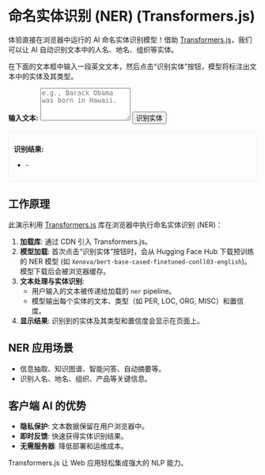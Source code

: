 # 命名实体识别 (NER) (Transformers.js)

体验直接在浏览器中运行的 AI 命名实体识别模型！借助 [Transformers.js](https://huggingface.co/docs/transformers.js/index)，我们可以让 AI 自动识别文本中的人名、地名、组织等实体。

在下面的文本框中输入一段英文文本，然后点击“识别实体”按钮，模型将标注出文本中的实体及其类型。

<div class="ai-interactive-area">
  <label for="ner-input-text"><strong>输入文本:</strong></label>
  <textarea id="ner-input-text" rows="4" placeholder="e.g., Barack Obama was born in Hawaii."></textarea>
  <button id="ner-detect-button" style="margin-top:10px;">识别实体</button>
  <div id="ner-output-container" style="margin-top: 15px; padding: 10px; border: 1px solid #eee; border-radius: 5px;">
    <p><strong>识别结果:</strong></p>
    <ul id="ner-results-list"><li>-</li></ul>
  </div>
</div>

<script type="module">
  import { pipeline, env } from 'https://cdn.jsdelivr.net/npm/@xenova/transformers@2.17.1';
  env.allowLocalModels = false;
  env.useBrowserCache = true;
  const inputText = document.getElementById('ner-input-text');
  const detectButton = document.getElementById('ner-detect-button');
  const resultsList = document.getElementById('ner-results-list');
  let ner = null;
  detectButton.addEventListener('click', async () => {
    const text = inputText.value.trim();
    if (!text) {
      resultsList.innerHTML = '<li>请输入要识别的文本。</li>';
      return;
    }
    detectButton.disabled = true;
    detectButton.textContent = "正在加载模型并识别...";
    resultsList.innerHTML = '<li>处理中...</li>';
    try {
      if (!ner) {
        resultsList.innerHTML = '<li>首次加载NER模型 (可能需要一些时间)...</li>';
        ner = await pipeline('ner', 'Xenova/bert-base-cased-finetuned-conll03-english', {
          progress_callback: (progress) => {
            const li = document.createElement('li');
            li.textContent = `模型加载中: ${progress.file} (${Math.round(progress.progress)}%)`;
            resultsList.innerHTML = '';
            resultsList.appendChild(li);
          }
        });
        const li = document.createElement('li');
        li.textContent = "模型加载完毕!";
        resultsList.innerHTML = '';
        resultsList.appendChild(li);
      }
      const output = await ner(text);
      resultsList.innerHTML = '';
      if (output && output.length > 0) {
        output.forEach(entity => {
          const li = document.createElement('li');
          li.textContent = `${entity.word} [${entity.entity}] (score: ${entity.score.toFixed(4)})`;
          resultsList.appendChild(li);
        });
      } else {
        const li = document.createElement('li');
        li.textContent = "未识别到实体。";
        resultsList.appendChild(li);
      }
    } catch (error) {
      resultsList.innerHTML = '<li>错误: ' + error.message + '</li>';
    } finally {
      detectButton.disabled = false;
      detectButton.textContent = "识别实体";
    }
  });
</script>

## 工作原理

此演示利用 [Transformers.js](https://huggingface.co/docs/transformers.js/index) 库在浏览器中执行命名实体识别 (NER)：

1.  **加载库**: 通过 CDN 引入 Transformers.js。
2.  **模型加载**: 首次点击“识别实体”按钮时，会从 Hugging Face Hub 下载预训练的 NER 模型 (如 `Xenova/bert-base-cased-finetuned-conll03-english`)。模型下载后会被浏览器缓存。
3.  **文本处理与实体识别**:
    *   用户输入的文本被传递给加载的 `ner` pipeline。
    *   模型输出每个实体的文本、类型（如 PER, LOC, ORG, MISC）和置信度。
4.  **显示结果**: 识别到的实体及其类型和置信度会显示在页面上。

## NER 应用场景

*   信息抽取、知识图谱、智能问答、自动摘要等。
*   识别人名、地名、组织、产品等关键信息。

## 客户端 AI 的优势

*   **隐私保护**: 文本数据保留在用户浏览器中。
*   **即时反馈**: 快速获得实体识别结果。
*   **无需服务器**: 降低部署和运维成本。

Transformers.js 让 Web 应用轻松集成强大的 NLP 能力。

